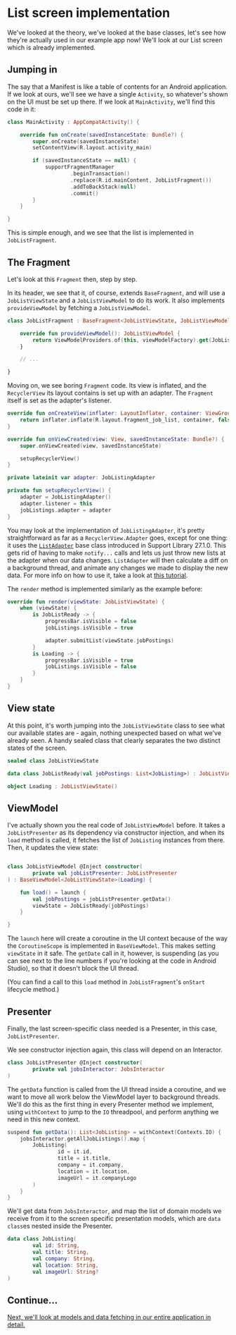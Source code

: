 # List screen implementation

We've looked at the theory, we've looked at the base classes, let's see how they're actually used in our example app now! We'll look at our List screen which is already implemented.

## Jumping in

The say that a Manifest is like a table of contents for an Android application. If we look at ours, we'll see we have a single `Activity`, so whatever's shown on the UI must be set up there. If we look at `MainActivity`, we'll find this code in it:

```kotlin
class MainActivity : AppCompatActivity() {

    override fun onCreate(savedInstanceState: Bundle?) {
        super.onCreate(savedInstanceState)
        setContentView(R.layout.activity_main)

        if (savedInstanceState == null) {
            supportFragmentManager
                    .beginTransaction()
                    .replace(R.id.mainContent, JobListFragment())
                    .addToBackStack(null)
                    .commit()
        }
    }

}
```

This is simple enough, and we see that the list is implemented in `JobListFragment`.

## The Fragment 

Let's look at this `Fragment` then, step by step.

In its header, we see that it, of course, extends `BaseFragment`, and will use a `JobListViewState` and a `JobListViewModel` to do its work. It also implements `provideViewModel` by fetching a `JobListViewModel`.

```kotlin
class JobListFragment : BaseFragment<JobListViewState, JobListViewModel>(), JobListingAdapter.Listener {

    override fun provideViewModel(): JobListViewModel {
        return ViewModelProviders.of(this, viewModelFactory).get(JobListViewModel::class.java)
    }

    // ...

}
```

Moving on, we see boring `Fragment` code. Its view is inflated, and the `RecyclerView` its layout contains is set up with an adapter. The `Fragment` itself is set as the adapter's listener.

```kotlin
override fun onCreateView(inflater: LayoutInflater, container: ViewGroup?, savedInstanceState: Bundle?): View? {
    return inflater.inflate(R.layout.fragment_job_list, container, false)
}

override fun onViewCreated(view: View, savedInstanceState: Bundle?) {
    super.onViewCreated(view, savedInstanceState)

    setupRecyclerView()
}

private lateinit var adapter: JobListingAdapter

private fun setupRecyclerView() {
    adapter = JobListingAdapter()
    adapter.listener = this
    jobListings.adapter = adapter
}
```

You may look at the implementation of `JobListingAdapter`, it's pretty straightforward as far as a `RecyclerView.Adapter` goes, except for one thing: it uses the [`ListAdapter`](https://developer.android.com/reference/android/support/v7/recyclerview/extensions/ListAdapter) base class introduced in Support Library 27.1.0. This gets rid of having to make `notify...` calls and lets us just throw new lists at the adapter when our data changes. `ListAdapter` will then calculate a diff on a background thread, and animate any changes we made to display the new data. For more info on how to use it, take a look at [this tutorial](https://medium.com/@trionkidnapper/recyclerview-more-animations-with-less-code-using-support-library-listadapter-62e65126acdb). 

The `render` method is implemented similarly as the example before:

```kotlin
override fun render(viewState: JobListViewState) {
    when (viewState) {
        is JobListReady -> {
            progressBar.isVisible = false
            jobListings.isVisible = true

            adapter.submitList(viewState.jobPostings)
        }
        is Loading -> {
            progressBar.isVisible = true
            jobListings.isVisible = false
        }
    }
}
```

## View state

At this point, it's worth jumping into the `JobListViewState` class to see what our available states are - again, nothing unexpected based on what we've already seen. A handy sealed class that clearly separates the two distinct states of the screen.

```kotlin
sealed class JobListViewState

data class JobListReady(val jobPostings: List<JobListing>) : JobListViewState()

object Loading : JobListViewState()
```

## ViewModel

I've actually shown you the real code of `JobListViewModel` before. It takes a `JobListPresenter` as its dependency via constructor injection, and when its `load` method is called, it fetches the list of `JobListing` instances from there. Then, it updates the view state:

```kotlin

class JobListViewModel @Inject constructor(
        private val jobListPresenter: JobListPresenter
) : BaseViewModel<JobListViewState>(Loading) {

    fun load() = launch {
        val jobPostings = jobListPresenter.getData()
        viewState = JobListReady(jobPostings)
    }

}
```

The `launch` here will create a coroutine in the UI context because of the way the `CoroutineScope` is implemented in `BaseViewModel`. This makes setting `viewState` in it safe. The `getDate` call in it, however, is suspending (as you can see next to the line numbers if you're looking at the code in Android Studio), so that it doesn't block the UI thread. 

(You can find a call to this `load` method in `JobListFragment`'s `onStart` lifecycle method.)

## Presenter

Finally, the last screen-specific class needed is a Presenter, in this case, `JobListPresenter`.

We see constructor injection again, this class will depend on an Interactor.

```kotlin
class JobListPresenter @Inject constructor(
        private val jobsInteractor: JobsInteractor
)
```

The `getData` function is called from the UI thread inside a coroutine, and we want to move all work below the ViewModel layer to background threads. We'll do this as the first thing in every Presenter method we implement, using `withContext` to jump to the `IO` threadpool, and perform anything we need in this new context.

```kotlin
suspend fun getData(): List<JobListing> = withContext(Contexts.IO) {
    jobsInteractor.getAllJobListings().map {
        JobListing(
                id = it.id,
                title = it.title,
                company = it.company,
                location = it.location,
                imageUrl = it.companyLogo
        )
    }
}
```

We'll get data from `JobsInteractor`, and map the list of domain models we receive from it to the screen specific presentation models, which are `data class`es nested inside the Presenter.

```kotlin
data class JobListing(
        val id: String,
        val title: String,
        val company: String,
        val location: String,
        val imageUrl: String?
)
```

## Continue...

[Next, we'll look at  models and data fetching in our entire application in detail.](./data-and-models.md)
